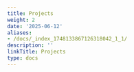 ```yaml
---
title: Projects
weight: 2
date: '2025-06-12'
aliases:
- /docs/_index_1748133867126318042_1_1/
description: ''
linkTitle: Projects
type: docs
---
```


